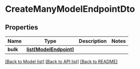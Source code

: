 # CreateManyModelEndpointDto

## Properties
Name | Type | Description | Notes
------------ | ------------- | ------------- | -------------
**bulk** | [**list[ModelEndpoint]**](ModelEndpoint.md) |  | 

[[Back to Model list]](../README.md#documentation-for-models) [[Back to API list]](../README.md#documentation-for-api-endpoints) [[Back to README]](../README.md)

